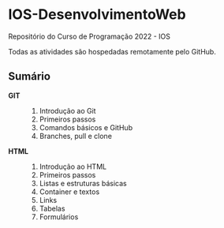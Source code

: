 # IOS-DesenvolvimentoWeb
Repositório do Curso de Programação 2022 - IOS

Todas as atividades são hospedadas remotamente pelo GitHub.

## Sumário

<dl>
  <!--  Aulas de Git  -->
  <dt><strong>GIT</strong></dt>
  <dd>
    <ol type="1">
      <li>Introdução ao Git</li>
      <li>Primeiros passos</li>
      <li>Comandos básicos e GitHub</li>
      <li>Branches, pull e clone</li>
    </ol>
  </dd>

  <!--  Aulas de HTML  -->
  <dt><strong>HTML</strong></dt>
  <dd>
    <ol type="1">
      <li>Introdução ao HTML</li>
      <li>Primeiros passos</li>
      <li>Listas e estruturas básicas</li>
      <li>Container e textos</li>
      <li>Links</li>
      <li>Tabelas</li>
      <li>Formulários</li>
    </ol>
  </dd>
</dl>
